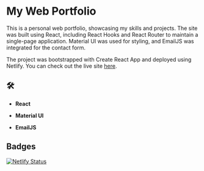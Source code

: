 # My Web Portfolio

This is a personal web portfolio, showcasing my skills and projects. 
The site was built using React, including React Hooks and React Router to maintain a single-page application. 
Material UI was used for styling, and EmailJS was integrated for the contact form.

The project was bootstrapped with Create React App and deployed using Netlify. You can check out the live site [here](https://alexdruzina.com).


## 🛠 

- **React**

- **Material UI** 

- **EmailJS** 

## Badges

[![Netlify Status](https://api.netlify.com/api/v1/badges/21207592-e27a-4b35-9602-ce0b00338609/deploy-status)](https://app.netlify.com/sites/fastidious-axolotl-9cab69/deploys)
